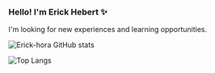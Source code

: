 ### Hello! I'm Erick Hebert ✨
I'm looking for new experiences and learning opportunities.

![Erick-hora GitHub stats](https://github-readme-stats.vercel.app/api?username=Erick-hora&show_icons=true&theme=dracula)

![Top Langs](https://github-readme-stats.vercel.app/api/top-langs/?username=Erick-hora&layout=compact&theme=dracula)
